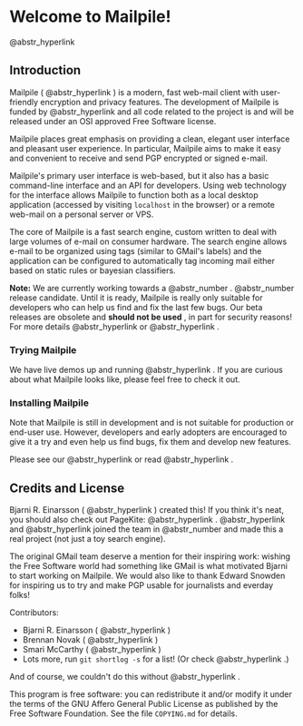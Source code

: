 # Welcome to Mailpile!

@abstr_hyperlink 

## Introduction

Mailpile ( @abstr_hyperlink ) is a modern, fast web-mail client with user-friendly encryption and privacy features. The development of Mailpile is funded by @abstr_hyperlink and all code related to the project is and will be released under an OSI approved Free Software license.

Mailpile places great emphasis on providing a clean, elegant user interface and pleasant user experience. In particular, Mailpile aims to make it easy and convenient to receive and send PGP encrypted or signed e-mail.

Mailpile's primary user interface is web-based, but it also has a basic command-line interface and an API for developers. Using web technology for the interface allows Mailpile to function both as a local desktop application (accessed by visiting `localhost` in the browser) or a remote web-mail on a personal server or VPS.

The core of Mailpile is a fast search engine, custom written to deal with large volumes of e-mail on consumer hardware. The search engine allows e-mail to be organized using tags (similar to GMail's labels) and the application can be configured to automatically tag incoming mail either based on static rules or bayesian classifiers.

**Note:** We are currently working towards a @abstr_number . @abstr_number release candidate. Until it is ready, Mailpile is really only suitable for developers who can help us find and fix the last few bugs. Our beta releases are obsolete and **should not be used** , in part for security reasons! For more details @abstr_hyperlink or @abstr_hyperlink .

### Trying Mailpile

We have live demos up and running @abstr_hyperlink . If you are curious about what Mailpile looks like, please feel free to check it out.

### Installing Mailpile

Note that Mailpile is still in development and is not suitable for production or end-user use. However, developers and early adopters are encouraged to give it a try and even help us find bugs, fix them and develop new features.

Please see our @abstr_hyperlink or read @abstr_hyperlink .

## Credits and License

Bjarni R. Einarsson ( @abstr_hyperlink ) created this! If you think it's neat, you should also check out PageKite: @abstr_hyperlink . @abstr_hyperlink and @abstr_hyperlink joined the team in @abstr_number and made this a real project (not just a toy search engine).

The original GMail team deserve a mention for their inspiring work: wishing the Free Software world had something like GMail is what motivated Bjarni to start working on Mailpile. We would also like to thank Edward Snowden for inspiring us to try and make PGP usable for journalists and everday folks!

Contributors:

  * Bjarni R. Einarsson ( @abstr_hyperlink )
  * Brennan Novak ( @abstr_hyperlink )
  * Smari McCarthy ( @abstr_hyperlink )
  * Lots more, run `git shortlog -s` for a list! (Or check @abstr_hyperlink .)



And of course, we couldn't do this without @abstr_hyperlink .

This program is free software: you can redistribute it and/or modify it under the terms of the GNU Affero General Public License as published by the Free Software Foundation. See the file `COPYING.md` for details.

